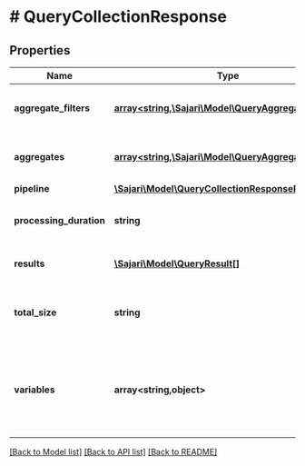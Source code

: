 # # QueryCollectionResponse

## Properties

| Name                    | Type                                                                                    | Description                                                                       | Notes      |
| ----------------------- | --------------------------------------------------------------------------------------- | --------------------------------------------------------------------------------- | ---------- |
| **aggregate_filters**   | [**array<string,\Sajari\Model\QueryAggregateResult>**](QueryAggregateResult.md)         | The aggregates run with filters.                                                  | [optional] |
| **aggregates**          | [**array<string,\Sajari\Model\QueryAggregateResult>**](QueryAggregateResult.md)         | The aggregates returned by the query.                                             | [optional] |
| **pipeline**            | [**\Sajari\Model\QueryCollectionResponsePipeline**](QueryCollectionResponsePipeline.md) |                                                                                   | [optional] |
| **processing_duration** | **string**                                                                              | The total time taken to perform the query.                                        | [optional] |
| **results**             | [**\Sajari\Model\QueryResult[]**](QueryResult.md)                                       | The results returned by the query.                                                | [optional] |
| **total_size**          | **string**                                                                              | The total number of results that match the query.                                 | [optional] |
| **variables**           | **array<string,object>**                                                                | The modified variables returned by the pipeline after it has finished processing. | [optional] |

[[Back to Model list]](../../README.md#models) [[Back to API list]](../../README.md#endpoints) [[Back to README]](../../README.md)
